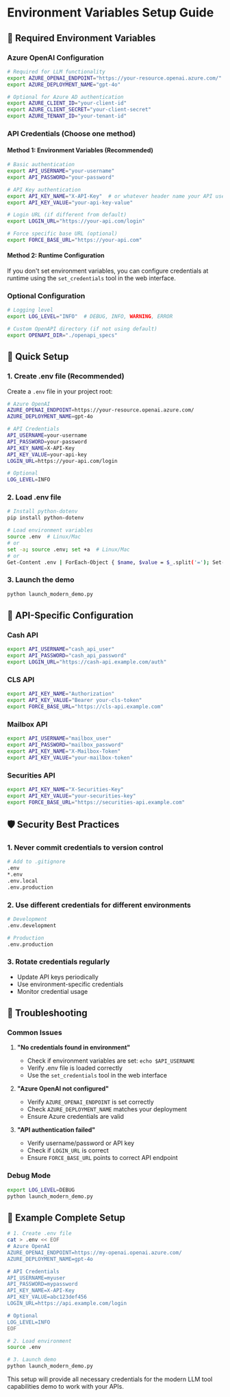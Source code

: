 # Environment Variables Setup Guide

## 🔐 **Required Environment Variables**

### **Azure OpenAI Configuration**
```bash
# Required for LLM functionality
export AZURE_OPENAI_ENDPOINT="https://your-resource.openai.azure.com/"
export AZURE_DEPLOYMENT_NAME="gpt-4o"

# Optional for Azure AD authentication
export AZURE_CLIENT_ID="your-client-id"
export AZURE_CLIENT_SECRET="your-client-secret"
export AZURE_TENANT_ID="your-tenant-id"
```

### **API Credentials (Choose one method)**

#### **Method 1: Environment Variables (Recommended)**
```bash
# Basic authentication
export API_USERNAME="your-username"
export API_PASSWORD="your-password"

# API Key authentication
export API_KEY_NAME="X-API-Key"  # or whatever header name your API uses
export API_KEY_VALUE="your-api-key-value"

# Login URL (if different from default)
export LOGIN_URL="https://your-api.com/login"

# Force specific base URL (optional)
export FORCE_BASE_URL="https://your-api.com"
```

#### **Method 2: Runtime Configuration**
If you don't set environment variables, you can configure credentials at runtime using the `set_credentials` tool in the web interface.

### **Optional Configuration**
```bash
# Logging level
export LOG_LEVEL="INFO"  # DEBUG, INFO, WARNING, ERROR

# Custom OpenAPI directory (if not using default)
export OPENAPI_DIR="./openapi_specs"
```

## 🚀 **Quick Setup**

### **1. Create .env file (Recommended)**
Create a `.env` file in your project root:

```bash
# Azure OpenAI
AZURE_OPENAI_ENDPOINT=https://your-resource.openai.azure.com/
AZURE_DEPLOYMENT_NAME=gpt-4o

# API Credentials
API_USERNAME=your-username
API_PASSWORD=your-password
API_KEY_NAME=X-API-Key
API_KEY_VALUE=your-api-key
LOGIN_URL=https://your-api.com/login

# Optional
LOG_LEVEL=INFO
```

### **2. Load .env file**
```bash
# Install python-dotenv
pip install python-dotenv

# Load environment variables
source .env  # Linux/Mac
# or
set -a; source .env; set +a  # Linux/Mac
# or
Get-Content .env | ForEach-Object { $name, $value = $_.split('='); Set-Item -Path "env:$name" -Value $value }  # Windows PowerShell
```

### **3. Launch the demo**
```bash
python launch_modern_demo.py
```

## 🔧 **API-Specific Configuration**

### **Cash API**
```bash
export API_USERNAME="cash_api_user"
export API_PASSWORD="cash_api_password"
export LOGIN_URL="https://cash-api.example.com/auth"
```

### **CLS API**
```bash
export API_KEY_NAME="Authorization"
export API_KEY_VALUE="Bearer your-cls-token"
export FORCE_BASE_URL="https://cls-api.example.com"
```

### **Mailbox API**
```bash
export API_USERNAME="mailbox_user"
export API_PASSWORD="mailbox_password"
export API_KEY_NAME="X-Mailbox-Token"
export API_KEY_VALUE="your-mailbox-token"
```

### **Securities API**
```bash
export API_KEY_NAME="X-Securities-Key"
export API_KEY_VALUE="your-securities-key"
export FORCE_BASE_URL="https://securities-api.example.com"
```

## 🛡️ **Security Best Practices**

### **1. Never commit credentials to version control**
```bash
# Add to .gitignore
.env
*.env
.env.local
.env.production
```

### **2. Use different credentials for different environments**
```bash
# Development
.env.development

# Production
.env.production
```

### **3. Rotate credentials regularly**
- Update API keys periodically
- Use environment-specific credentials
- Monitor credential usage

## 🚨 **Troubleshooting**

### **Common Issues**

1. **"No credentials found in environment"**
   - Check if environment variables are set: `echo $API_USERNAME`
   - Verify .env file is loaded correctly
   - Use the `set_credentials` tool in the web interface

2. **"Azure OpenAI not configured"**
   - Verify `AZURE_OPENAI_ENDPOINT` is set correctly
   - Check `AZURE_DEPLOYMENT_NAME` matches your deployment
   - Ensure Azure credentials are valid

3. **"API authentication failed"**
   - Verify username/password or API key
   - Check if `LOGIN_URL` is correct
   - Ensure `FORCE_BASE_URL` points to correct API endpoint

### **Debug Mode**
```bash
export LOG_LEVEL=DEBUG
python launch_modern_demo.py
```

## 📝 **Example Complete Setup**

```bash
# 1. Create .env file
cat > .env << EOF
# Azure OpenAI
AZURE_OPENAI_ENDPOINT=https://my-openai.openai.azure.com/
AZURE_DEPLOYMENT_NAME=gpt-4o

# API Credentials
API_USERNAME=myuser
API_PASSWORD=mypassword
API_KEY_NAME=X-API-Key
API_KEY_VALUE=abc123def456
LOGIN_URL=https://api.example.com/login

# Optional
LOG_LEVEL=INFO
EOF

# 2. Load environment
source .env

# 3. Launch demo
python launch_modern_demo.py
```

This setup will provide all necessary credentials for the modern LLM tool capabilities demo to work with your APIs.
